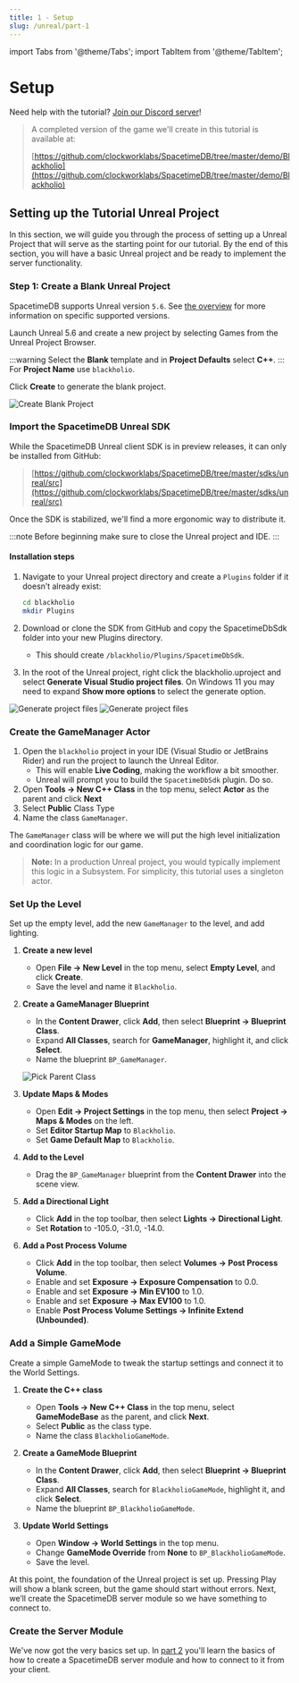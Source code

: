 ```yaml
---
title: 1 - Setup
slug: /unreal/part-1
---
```


import Tabs from '@theme/Tabs';
import TabItem from '@theme/TabItem';

# Setup

Need help with the tutorial? [Join our Discord server](https://discord.gg/spacetimedb)!

> A completed version of the game we'll create in this tutorial is available at:
>
> [https://github.com/clockworklabs/SpacetimeDB/tree/master/demo/Blackholio](https://github.com/clockworklabs/SpacetimeDB/tree/master/demo/Blackholio)

## Setting up the Tutorial Unreal Project

In this section, we will guide you through the process of setting up a Unreal Project that will serve as the starting point for our tutorial. By the end of this section, you will have a basic Unreal project and be ready to implement the server functionality.

### Step 1: Create a Blank Unreal Project

SpacetimeDB supports Unreal version `5.6`. See [the overview](.) for more information on specific supported versions.

Launch Unreal 5.6 and create a new project by selecting Games from the Unreal Project Browser.

:::warning
Select the **Blank** template and in **Project Defaults** select **C++**.
:::
For **Project Name** use `blackholio`.

Click **Create** to generate the blank project.

![Create Blank Project](/images/unreal/part-1-01-create-project.png)

### Import the SpacetimeDB Unreal SDK

While the SpacetimeDB Unreal client SDK is in preview releases, it can only be installed from GitHub:

> [https://github.com/clockworklabs/SpacetimeDB/tree/master/sdks/unreal/src](https://github.com/clockworklabs/SpacetimeDB/tree/master/sdks/unreal/src)

Once the SDK is stabilized, we'll find a more ergonomic way to distribute it.

:::note
Before beginning make sure to close the Unreal project and IDE.
:::

#### Installation steps

1. Navigate to your Unreal project directory and create a `Plugins` folder if it doesn’t already exist:

   ```bash
   cd blackholio
   mkdir Plugins
   ```

2. Download or clone the SDK from GitHub and copy the SpacetimeDbSdk folder into your new Plugins directory.
   - This should create `/blackholio/Plugins/SpacetimeDbSdk`.
3. In the root of the Unreal project, right click the blackholio.uproject and select **Generate Visual Studio project files**. On Windows 11 you may need to expand **Show more options** to select the generate option.

![Generate project files](/images/unreal/part-1-02-01-generate-project.png)
![Generate project files](/images/unreal/part-1-02-02-generate-project.png)

### Create the GameManager Actor

1. Open the `blackholio` project in your IDE (Visual Studio or JetBrains Rider) and run the project to launch the Unreal Editor.
   - This will enable **Live Coding**, making the workflow a bit smoother.
   - Unreal will prompt you to build the `SpacetimeDbSdk` plugin. Do so.
2. Open **Tools -> New C++ Class** in the top menu, select **Actor** as the parent and click **Next**
3. Select **Public** Class Type
4. Name the class `GameManager`.

The `GameManager` class will be where we will put the high level initialization and coordination logic for our game.

> **Note:** In a production Unreal project, you would typically implement this logic in a Subsystem. For simplicity, this tutorial uses a singleton actor.

### Set Up the Level

Set up the empty level, add the new `GameManager` to the level, and add lighting.

1. **Create a new level**
   - Open **File -> New Level** in the top menu, select **Empty Level**, and click **Create**.
   - Save the level and name it `Blackholio`.

2. **Create a GameManager Blueprint**
   - In the **Content Drawer**, click **Add**, then select **Blueprint -> Blueprint Class**.
   - Expand **All Classes**, search for **GameManager**, highlight it, and click **Select**.
   - Name the blueprint `BP_GameManager`.

   ![Pick Parent Class](/images/unreal/part-1-03-create-blueprint.png)

3. **Update Maps & Modes**
   - Open **Edit -> Project Settings** in the top menu, then select **Project -> Maps & Modes** on the left.
   - Set **Editor Startup Map** to `Blackholio`.
   - Set **Game Default Map** to `Blackholio`.

4. **Add to the Level**
   - Drag the `BP_GameManager` blueprint from the **Content Drawer** into the scene view.

5. **Add a Directional Light**
   - Click **Add** in the top toolbar, then select **Lights -> Directional Light**.
   - Set **Rotation** to -105.0, -31.0, -14.0.

6. **Add a Post Process Volume**
   - Click **Add** in the top toolbar, then select **Volumes -> Post Process Volume**.
   - Enable and set **Exposure -> Exposure Compensation** to 0.0.
   - Enable and set **Exposure -> Min EV100** to 1.0.
   - Enable and set **Exposure -> Max EV100** to 1.0.
   - Enable **Post Process Volume Settings -> Infinite Extend (Unbounded)**.

### Add a Simple GameMode

Create a simple GameMode to tweak the startup settings and connect it to the World Settings.

1. **Create the C++ class**
   - Open **Tools -> New C++ Class** in the top menu, select **GameModeBase** as the parent, and click **Next**.
   - Select **Public** as the class type.
   - Name the class `BlackholioGameMode`.

2. **Create a GameMode Blueprint**
   - In the **Content Drawer**, click **Add**, then select **Blueprint -> Blueprint Class**.
   - Expand **All Classes**, search for `BlackholioGameMode`, highlight it, and click **Select**.
   - Name the blueprint `BP_BlackholioGameMode`.

3. **Update World Settings**
   - Open **Window -> World Settings** in the top menu.
   - Change **GameMode Override** from **None** to `BP_BlackholioGameMode`.
   - Save the level.

At this point, the foundation of the Unreal project is set up. Pressing Play will show a blank screen, but the game should start without errors. Next, we’ll create the SpacetimeDB server module so we have something to connect to.

### Create the Server Module

We've now got the very basics set up. In [part 2](part-2) you'll learn the basics of how to create a SpacetimeDB server module and how to connect to it from your client.
